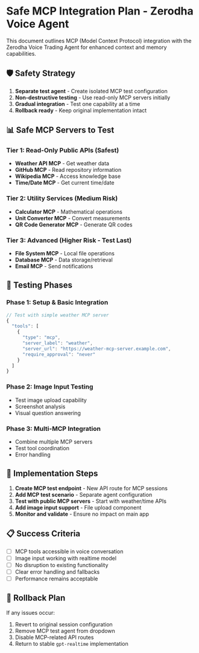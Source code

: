 # Safe MCP Integration Plan - Zerodha Voice Agent

This document outlines MCP (Model Context Protocol) integration with the Zerodha Voice Trading Agent for enhanced context and memory capabilities.

## 🛡️ Safety Strategy
1. **Separate test agent** - Create isolated MCP test configuration
2. **Non-destructive testing** - Use read-only MCP servers initially
3. **Gradual integration** - Test one capability at a time
4. **Rollback ready** - Keep original implementation intact

## 📊 Safe MCP Servers to Test

### **Tier 1: Read-Only Public APIs (Safest)**
- **Weather API MCP** - Get weather data
- **GitHub MCP** - Read repository information
- **Wikipedia MCP** - Access knowledge base
- **Time/Date MCP** - Get current time/date

### **Tier 2: Utility Services (Medium Risk)**
- **Calculator MCP** - Mathematical operations
- **Unit Converter MCP** - Convert measurements
- **QR Code Generator MCP** - Generate QR codes

### **Tier 3: Advanced (Higher Risk - Test Last)**
- **File System MCP** - Local file operations
- **Database MCP** - Data storage/retrieval
- **Email MCP** - Send notifications

## 🧪 Testing Phases

### **Phase 1: Setup & Basic Integration**
```javascript
// Test with simple weather MCP server
{
  "tools": [
    {
      "type": "mcp",
      "server_label": "weather",
      "server_url": "https://weather-mcp-server.example.com",
      "require_approval": "never"
    }
  ]
}
```

### **Phase 2: Image Input Testing**
- Test image upload capability
- Screenshot analysis
- Visual question answering

### **Phase 3: Multi-MCP Integration**
- Combine multiple MCP servers
- Test tool coordination
- Error handling

## 🔧 Implementation Steps

1. **Create MCP test endpoint** - New API route for MCP sessions
2. **Add MCP test scenario** - Separate agent configuration
3. **Test with public MCP servers** - Start with weather/time APIs
4. **Add image input support** - File upload component
5. **Monitor and validate** - Ensure no impact on main app

## 📋 Success Criteria
- [ ] MCP tools accessible in voice conversation
- [ ] Image input working with realtime model
- [ ] No disruption to existing functionality
- [ ] Clear error handling and fallbacks
- [ ] Performance remains acceptable

## 🚨 Rollback Plan
If any issues occur:
1. Revert to original session configuration
2. Remove MCP test agent from dropdown
3. Disable MCP-related API routes
4. Return to stable `gpt-realtime` implementation
